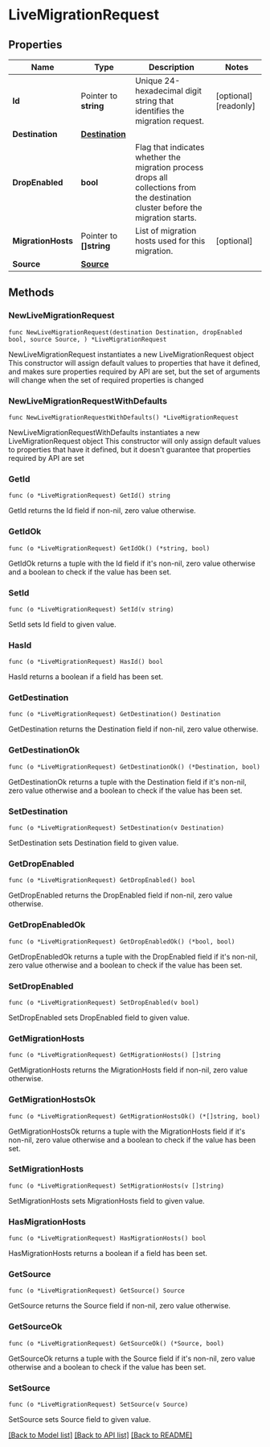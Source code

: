 # LiveMigrationRequest

## Properties

Name | Type | Description | Notes
------------ | ------------- | ------------- | -------------
**Id** | Pointer to **string** | Unique 24-hexadecimal digit string that identifies the migration request. | [optional] [readonly] 
**Destination** | [**Destination**](Destination.md) |  | 
**DropEnabled** | **bool** | Flag that indicates whether the migration process drops all collections from the destination cluster before the migration starts. | 
**MigrationHosts** | Pointer to **[]string** | List of migration hosts used for this migration. | [optional] 
**Source** | [**Source**](Source.md) |  | 

## Methods

### NewLiveMigrationRequest

`func NewLiveMigrationRequest(destination Destination, dropEnabled bool, source Source, ) *LiveMigrationRequest`

NewLiveMigrationRequest instantiates a new LiveMigrationRequest object
This constructor will assign default values to properties that have it defined,
and makes sure properties required by API are set, but the set of arguments
will change when the set of required properties is changed

### NewLiveMigrationRequestWithDefaults

`func NewLiveMigrationRequestWithDefaults() *LiveMigrationRequest`

NewLiveMigrationRequestWithDefaults instantiates a new LiveMigrationRequest object
This constructor will only assign default values to properties that have it defined,
but it doesn't guarantee that properties required by API are set

### GetId

`func (o *LiveMigrationRequest) GetId() string`

GetId returns the Id field if non-nil, zero value otherwise.

### GetIdOk

`func (o *LiveMigrationRequest) GetIdOk() (*string, bool)`

GetIdOk returns a tuple with the Id field if it's non-nil, zero value otherwise
and a boolean to check if the value has been set.

### SetId

`func (o *LiveMigrationRequest) SetId(v string)`

SetId sets Id field to given value.

### HasId

`func (o *LiveMigrationRequest) HasId() bool`

HasId returns a boolean if a field has been set.

### GetDestination

`func (o *LiveMigrationRequest) GetDestination() Destination`

GetDestination returns the Destination field if non-nil, zero value otherwise.

### GetDestinationOk

`func (o *LiveMigrationRequest) GetDestinationOk() (*Destination, bool)`

GetDestinationOk returns a tuple with the Destination field if it's non-nil, zero value otherwise
and a boolean to check if the value has been set.

### SetDestination

`func (o *LiveMigrationRequest) SetDestination(v Destination)`

SetDestination sets Destination field to given value.


### GetDropEnabled

`func (o *LiveMigrationRequest) GetDropEnabled() bool`

GetDropEnabled returns the DropEnabled field if non-nil, zero value otherwise.

### GetDropEnabledOk

`func (o *LiveMigrationRequest) GetDropEnabledOk() (*bool, bool)`

GetDropEnabledOk returns a tuple with the DropEnabled field if it's non-nil, zero value otherwise
and a boolean to check if the value has been set.

### SetDropEnabled

`func (o *LiveMigrationRequest) SetDropEnabled(v bool)`

SetDropEnabled sets DropEnabled field to given value.


### GetMigrationHosts

`func (o *LiveMigrationRequest) GetMigrationHosts() []string`

GetMigrationHosts returns the MigrationHosts field if non-nil, zero value otherwise.

### GetMigrationHostsOk

`func (o *LiveMigrationRequest) GetMigrationHostsOk() (*[]string, bool)`

GetMigrationHostsOk returns a tuple with the MigrationHosts field if it's non-nil, zero value otherwise
and a boolean to check if the value has been set.

### SetMigrationHosts

`func (o *LiveMigrationRequest) SetMigrationHosts(v []string)`

SetMigrationHosts sets MigrationHosts field to given value.

### HasMigrationHosts

`func (o *LiveMigrationRequest) HasMigrationHosts() bool`

HasMigrationHosts returns a boolean if a field has been set.

### GetSource

`func (o *LiveMigrationRequest) GetSource() Source`

GetSource returns the Source field if non-nil, zero value otherwise.

### GetSourceOk

`func (o *LiveMigrationRequest) GetSourceOk() (*Source, bool)`

GetSourceOk returns a tuple with the Source field if it's non-nil, zero value otherwise
and a boolean to check if the value has been set.

### SetSource

`func (o *LiveMigrationRequest) SetSource(v Source)`

SetSource sets Source field to given value.



[[Back to Model list]](../README.md#documentation-for-models) [[Back to API list]](../README.md#documentation-for-api-endpoints) [[Back to README]](../README.md)


